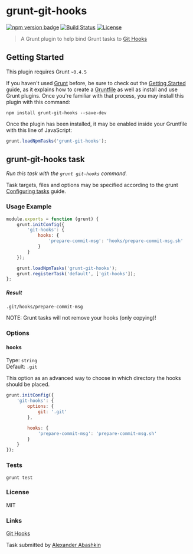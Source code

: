 # grunt-git-hooks

[![npm version badge](https://img.shields.io/npm/v/grunt-git-hooks.svg)](https://www.npmjs.org/package/grunt-git-hooks)
[![Build Status](https://travis-ci.org/monolithed/grunt-git-hooks.png)](https://travis-ci.org/monolithed/grunt-git-hooks)
[![License](https://img.shields.io/badge/license-MIT-brightgreen.svg)](LICENSE.txt)


> A Grunt plugin to help bind Grunt tasks to [Git Hooks](http://git-scm.com/docs/githooks)


## Getting Started
This plugin requires Grunt `~0.4.5`

If you haven't used [Grunt](http://gruntjs.com/) before, be sure to check out the [Getting Started](http://gruntjs.com/getting-started) guide, as it explains how to create a [Gruntfile](http://gruntjs.com/sample-gruntfile) as well as install and use Grunt plugins. Once you're familiar with that process, you may install this plugin with this command:

```shell
npm install grunt-git-hooks --save-dev
```

Once the plugin has been installed, it may be enabled inside your Gruntfile with this line of JavaScript:

```js
grunt.loadNpmTasks('grunt-git-hooks');
```

## grunt-git-hooks task

_Run this task with the `grunt git-hooks` command._

Task targets, files and options may be specified according to the grunt [Configuring tasks](http://gruntjs.com/configuring-tasks) guide.


### Usage Example

```js
module.exports = function (grunt) {
	grunt.initConfig({
		'git-hooks': {
			hooks: {
				'prepare-commit-msg': 'hooks/prepare-commit-msg.sh'
			}
		}
	});

	grunt.loadNpmTasks('grunt-git-hooks');
	grunt.registerTask('default', ['git-hooks']);
};
```

##### Result

```
.git/hooks/prepare-commit-msg
```

NOTE: Grunt tasks will not remove your hooks (only copying)!

### Options

#### hooks

Type: `string`<br />
Default: `.git`

This option as an advanced way to choose in which directory the hooks should be placed.

```js
grunt.initConfig({
	'git-hooks': {
		options: {
			git: '.git'
		},

		hooks: {
			'prepare-commit-msg': 'prepare-commit-msg.sh'
		}
	}
});
```

### Tests

```
grunt test
```

### License

MIT

### Links
[Git Hooks](http://git-scm.com/docs/githooks) <br />


Task submitted by [Alexander Abashkin](https://github.com/monolithed)
